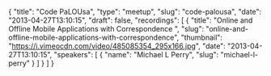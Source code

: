 {
  "title": "Code PaLOUsa",
  "type": "meetup",
  "slug": "code-palousa",
  "date": "2013-04-27T13:10:15",
  "draft": false,
  "recordings": [
    {
      "title": "Online and Offline Mobile Applications with Correspondence ",
      "slug": "online-and-offline-mobile-applications-with-correspondence",
      "thumbnail": "https://i.vimeocdn.com/video/485085354_295x166.jpg",
      "date": "2013-04-27T13:10:15",
      "speakers": [
        {
          "name": "Michael L Perry",
          "slug": "michael-l-perry"
        }
      ]
    }
  ]
}